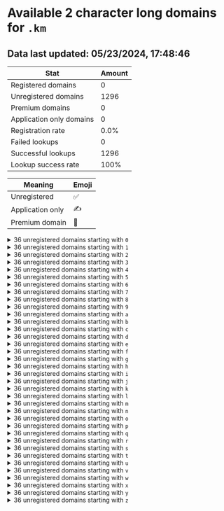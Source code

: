# Available 2 character long domains for `.km`

## Data last updated: 05/23/2024, 17:48:46

|Stat|Amount|
|--|--|
|Registered domains|0|
|Unregistered domains|1296|
|Premium domains|0|
|Application only domains|0|
|Registration rate|0.0%|
|Failed lookups|0|
|Successful lookups|1296|
|Lookup success rate|100%|


|Meaning|Emoji|
|--|--|
|Unregistered|:white_check_mark:|
|Application only|:writing_hand:|
|Premium domain|:gem:|

<details>
<summary>36 unregistered domains starting with <bold><code>0</code></bold></summary>

|Type|Domain|
|--|--|
|:white_check_mark:|`00.km`|
|:white_check_mark:|`01.km`|
|:white_check_mark:|`02.km`|
|:white_check_mark:|`03.km`|
|:white_check_mark:|`04.km`|
|:white_check_mark:|`05.km`|
|:white_check_mark:|`06.km`|
|:white_check_mark:|`07.km`|
|:white_check_mark:|`08.km`|
|:white_check_mark:|`09.km`|
|:white_check_mark:|`0a.km`|
|:white_check_mark:|`0b.km`|
|:white_check_mark:|`0c.km`|
|:white_check_mark:|`0d.km`|
|:white_check_mark:|`0e.km`|
|:white_check_mark:|`0f.km`|
|:white_check_mark:|`0g.km`|
|:white_check_mark:|`0h.km`|
|:white_check_mark:|`0i.km`|
|:white_check_mark:|`0j.km`|
|:white_check_mark:|`0k.km`|
|:white_check_mark:|`0l.km`|
|:white_check_mark:|`0m.km`|
|:white_check_mark:|`0n.km`|
|:white_check_mark:|`0o.km`|
|:white_check_mark:|`0p.km`|
|:white_check_mark:|`0q.km`|
|:white_check_mark:|`0r.km`|
|:white_check_mark:|`0s.km`|
|:white_check_mark:|`0t.km`|
|:white_check_mark:|`0u.km`|
|:white_check_mark:|`0v.km`|
|:white_check_mark:|`0w.km`|
|:white_check_mark:|`0x.km`|
|:white_check_mark:|`0y.km`|
|:white_check_mark:|`0z.km`|
</details>
<details>
<summary>36 unregistered domains starting with <bold><code>1</code></bold></summary>

|Type|Domain|
|--|--|
|:white_check_mark:|`10.km`|
|:white_check_mark:|`11.km`|
|:white_check_mark:|`12.km`|
|:white_check_mark:|`13.km`|
|:white_check_mark:|`14.km`|
|:white_check_mark:|`15.km`|
|:white_check_mark:|`16.km`|
|:white_check_mark:|`17.km`|
|:white_check_mark:|`18.km`|
|:white_check_mark:|`19.km`|
|:white_check_mark:|`1a.km`|
|:white_check_mark:|`1b.km`|
|:white_check_mark:|`1c.km`|
|:white_check_mark:|`1d.km`|
|:white_check_mark:|`1e.km`|
|:white_check_mark:|`1f.km`|
|:white_check_mark:|`1g.km`|
|:white_check_mark:|`1h.km`|
|:white_check_mark:|`1i.km`|
|:white_check_mark:|`1j.km`|
|:white_check_mark:|`1k.km`|
|:white_check_mark:|`1l.km`|
|:white_check_mark:|`1m.km`|
|:white_check_mark:|`1n.km`|
|:white_check_mark:|`1o.km`|
|:white_check_mark:|`1p.km`|
|:white_check_mark:|`1q.km`|
|:white_check_mark:|`1r.km`|
|:white_check_mark:|`1s.km`|
|:white_check_mark:|`1t.km`|
|:white_check_mark:|`1u.km`|
|:white_check_mark:|`1v.km`|
|:white_check_mark:|`1w.km`|
|:white_check_mark:|`1x.km`|
|:white_check_mark:|`1y.km`|
|:white_check_mark:|`1z.km`|
</details>
<details>
<summary>36 unregistered domains starting with <bold><code>2</code></bold></summary>

|Type|Domain|
|--|--|
|:white_check_mark:|`20.km`|
|:white_check_mark:|`21.km`|
|:white_check_mark:|`22.km`|
|:white_check_mark:|`23.km`|
|:white_check_mark:|`24.km`|
|:white_check_mark:|`25.km`|
|:white_check_mark:|`26.km`|
|:white_check_mark:|`27.km`|
|:white_check_mark:|`28.km`|
|:white_check_mark:|`29.km`|
|:white_check_mark:|`2a.km`|
|:white_check_mark:|`2b.km`|
|:white_check_mark:|`2c.km`|
|:white_check_mark:|`2d.km`|
|:white_check_mark:|`2e.km`|
|:white_check_mark:|`2f.km`|
|:white_check_mark:|`2g.km`|
|:white_check_mark:|`2h.km`|
|:white_check_mark:|`2i.km`|
|:white_check_mark:|`2j.km`|
|:white_check_mark:|`2k.km`|
|:white_check_mark:|`2l.km`|
|:white_check_mark:|`2m.km`|
|:white_check_mark:|`2n.km`|
|:white_check_mark:|`2o.km`|
|:white_check_mark:|`2p.km`|
|:white_check_mark:|`2q.km`|
|:white_check_mark:|`2r.km`|
|:white_check_mark:|`2s.km`|
|:white_check_mark:|`2t.km`|
|:white_check_mark:|`2u.km`|
|:white_check_mark:|`2v.km`|
|:white_check_mark:|`2w.km`|
|:white_check_mark:|`2x.km`|
|:white_check_mark:|`2y.km`|
|:white_check_mark:|`2z.km`|
</details>
<details>
<summary>36 unregistered domains starting with <bold><code>3</code></bold></summary>

|Type|Domain|
|--|--|
|:white_check_mark:|`30.km`|
|:white_check_mark:|`31.km`|
|:white_check_mark:|`32.km`|
|:white_check_mark:|`33.km`|
|:white_check_mark:|`34.km`|
|:white_check_mark:|`35.km`|
|:white_check_mark:|`36.km`|
|:white_check_mark:|`37.km`|
|:white_check_mark:|`38.km`|
|:white_check_mark:|`39.km`|
|:white_check_mark:|`3a.km`|
|:white_check_mark:|`3b.km`|
|:white_check_mark:|`3c.km`|
|:white_check_mark:|`3d.km`|
|:white_check_mark:|`3e.km`|
|:white_check_mark:|`3f.km`|
|:white_check_mark:|`3g.km`|
|:white_check_mark:|`3h.km`|
|:white_check_mark:|`3i.km`|
|:white_check_mark:|`3j.km`|
|:white_check_mark:|`3k.km`|
|:white_check_mark:|`3l.km`|
|:white_check_mark:|`3m.km`|
|:white_check_mark:|`3n.km`|
|:white_check_mark:|`3o.km`|
|:white_check_mark:|`3p.km`|
|:white_check_mark:|`3q.km`|
|:white_check_mark:|`3r.km`|
|:white_check_mark:|`3s.km`|
|:white_check_mark:|`3t.km`|
|:white_check_mark:|`3u.km`|
|:white_check_mark:|`3v.km`|
|:white_check_mark:|`3w.km`|
|:white_check_mark:|`3x.km`|
|:white_check_mark:|`3y.km`|
|:white_check_mark:|`3z.km`|
</details>
<details>
<summary>36 unregistered domains starting with <bold><code>4</code></bold></summary>

|Type|Domain|
|--|--|
|:white_check_mark:|`40.km`|
|:white_check_mark:|`41.km`|
|:white_check_mark:|`42.km`|
|:white_check_mark:|`43.km`|
|:white_check_mark:|`44.km`|
|:white_check_mark:|`45.km`|
|:white_check_mark:|`46.km`|
|:white_check_mark:|`47.km`|
|:white_check_mark:|`48.km`|
|:white_check_mark:|`49.km`|
|:white_check_mark:|`4a.km`|
|:white_check_mark:|`4b.km`|
|:white_check_mark:|`4c.km`|
|:white_check_mark:|`4d.km`|
|:white_check_mark:|`4e.km`|
|:white_check_mark:|`4f.km`|
|:white_check_mark:|`4g.km`|
|:white_check_mark:|`4h.km`|
|:white_check_mark:|`4i.km`|
|:white_check_mark:|`4j.km`|
|:white_check_mark:|`4k.km`|
|:white_check_mark:|`4l.km`|
|:white_check_mark:|`4m.km`|
|:white_check_mark:|`4n.km`|
|:white_check_mark:|`4o.km`|
|:white_check_mark:|`4p.km`|
|:white_check_mark:|`4q.km`|
|:white_check_mark:|`4r.km`|
|:white_check_mark:|`4s.km`|
|:white_check_mark:|`4t.km`|
|:white_check_mark:|`4u.km`|
|:white_check_mark:|`4v.km`|
|:white_check_mark:|`4w.km`|
|:white_check_mark:|`4x.km`|
|:white_check_mark:|`4y.km`|
|:white_check_mark:|`4z.km`|
</details>
<details>
<summary>36 unregistered domains starting with <bold><code>5</code></bold></summary>

|Type|Domain|
|--|--|
|:white_check_mark:|`50.km`|
|:white_check_mark:|`51.km`|
|:white_check_mark:|`52.km`|
|:white_check_mark:|`53.km`|
|:white_check_mark:|`54.km`|
|:white_check_mark:|`55.km`|
|:white_check_mark:|`56.km`|
|:white_check_mark:|`57.km`|
|:white_check_mark:|`58.km`|
|:white_check_mark:|`59.km`|
|:white_check_mark:|`5a.km`|
|:white_check_mark:|`5b.km`|
|:white_check_mark:|`5c.km`|
|:white_check_mark:|`5d.km`|
|:white_check_mark:|`5e.km`|
|:white_check_mark:|`5f.km`|
|:white_check_mark:|`5g.km`|
|:white_check_mark:|`5h.km`|
|:white_check_mark:|`5i.km`|
|:white_check_mark:|`5j.km`|
|:white_check_mark:|`5k.km`|
|:white_check_mark:|`5l.km`|
|:white_check_mark:|`5m.km`|
|:white_check_mark:|`5n.km`|
|:white_check_mark:|`5o.km`|
|:white_check_mark:|`5p.km`|
|:white_check_mark:|`5q.km`|
|:white_check_mark:|`5r.km`|
|:white_check_mark:|`5s.km`|
|:white_check_mark:|`5t.km`|
|:white_check_mark:|`5u.km`|
|:white_check_mark:|`5v.km`|
|:white_check_mark:|`5w.km`|
|:white_check_mark:|`5x.km`|
|:white_check_mark:|`5y.km`|
|:white_check_mark:|`5z.km`|
</details>
<details>
<summary>36 unregistered domains starting with <bold><code>6</code></bold></summary>

|Type|Domain|
|--|--|
|:white_check_mark:|`60.km`|
|:white_check_mark:|`61.km`|
|:white_check_mark:|`62.km`|
|:white_check_mark:|`63.km`|
|:white_check_mark:|`64.km`|
|:white_check_mark:|`65.km`|
|:white_check_mark:|`66.km`|
|:white_check_mark:|`67.km`|
|:white_check_mark:|`68.km`|
|:white_check_mark:|`69.km`|
|:white_check_mark:|`6a.km`|
|:white_check_mark:|`6b.km`|
|:white_check_mark:|`6c.km`|
|:white_check_mark:|`6d.km`|
|:white_check_mark:|`6e.km`|
|:white_check_mark:|`6f.km`|
|:white_check_mark:|`6g.km`|
|:white_check_mark:|`6h.km`|
|:white_check_mark:|`6i.km`|
|:white_check_mark:|`6j.km`|
|:white_check_mark:|`6k.km`|
|:white_check_mark:|`6l.km`|
|:white_check_mark:|`6m.km`|
|:white_check_mark:|`6n.km`|
|:white_check_mark:|`6o.km`|
|:white_check_mark:|`6p.km`|
|:white_check_mark:|`6q.km`|
|:white_check_mark:|`6r.km`|
|:white_check_mark:|`6s.km`|
|:white_check_mark:|`6t.km`|
|:white_check_mark:|`6u.km`|
|:white_check_mark:|`6v.km`|
|:white_check_mark:|`6w.km`|
|:white_check_mark:|`6x.km`|
|:white_check_mark:|`6y.km`|
|:white_check_mark:|`6z.km`|
</details>
<details>
<summary>36 unregistered domains starting with <bold><code>7</code></bold></summary>

|Type|Domain|
|--|--|
|:white_check_mark:|`70.km`|
|:white_check_mark:|`71.km`|
|:white_check_mark:|`72.km`|
|:white_check_mark:|`73.km`|
|:white_check_mark:|`74.km`|
|:white_check_mark:|`75.km`|
|:white_check_mark:|`76.km`|
|:white_check_mark:|`77.km`|
|:white_check_mark:|`78.km`|
|:white_check_mark:|`79.km`|
|:white_check_mark:|`7a.km`|
|:white_check_mark:|`7b.km`|
|:white_check_mark:|`7c.km`|
|:white_check_mark:|`7d.km`|
|:white_check_mark:|`7e.km`|
|:white_check_mark:|`7f.km`|
|:white_check_mark:|`7g.km`|
|:white_check_mark:|`7h.km`|
|:white_check_mark:|`7i.km`|
|:white_check_mark:|`7j.km`|
|:white_check_mark:|`7k.km`|
|:white_check_mark:|`7l.km`|
|:white_check_mark:|`7m.km`|
|:white_check_mark:|`7n.km`|
|:white_check_mark:|`7o.km`|
|:white_check_mark:|`7p.km`|
|:white_check_mark:|`7q.km`|
|:white_check_mark:|`7r.km`|
|:white_check_mark:|`7s.km`|
|:white_check_mark:|`7t.km`|
|:white_check_mark:|`7u.km`|
|:white_check_mark:|`7v.km`|
|:white_check_mark:|`7w.km`|
|:white_check_mark:|`7x.km`|
|:white_check_mark:|`7y.km`|
|:white_check_mark:|`7z.km`|
</details>
<details>
<summary>36 unregistered domains starting with <bold><code>8</code></bold></summary>

|Type|Domain|
|--|--|
|:white_check_mark:|`80.km`|
|:white_check_mark:|`81.km`|
|:white_check_mark:|`82.km`|
|:white_check_mark:|`83.km`|
|:white_check_mark:|`84.km`|
|:white_check_mark:|`85.km`|
|:white_check_mark:|`86.km`|
|:white_check_mark:|`87.km`|
|:white_check_mark:|`88.km`|
|:white_check_mark:|`89.km`|
|:white_check_mark:|`8a.km`|
|:white_check_mark:|`8b.km`|
|:white_check_mark:|`8c.km`|
|:white_check_mark:|`8d.km`|
|:white_check_mark:|`8e.km`|
|:white_check_mark:|`8f.km`|
|:white_check_mark:|`8g.km`|
|:white_check_mark:|`8h.km`|
|:white_check_mark:|`8i.km`|
|:white_check_mark:|`8j.km`|
|:white_check_mark:|`8k.km`|
|:white_check_mark:|`8l.km`|
|:white_check_mark:|`8m.km`|
|:white_check_mark:|`8n.km`|
|:white_check_mark:|`8o.km`|
|:white_check_mark:|`8p.km`|
|:white_check_mark:|`8q.km`|
|:white_check_mark:|`8r.km`|
|:white_check_mark:|`8s.km`|
|:white_check_mark:|`8t.km`|
|:white_check_mark:|`8u.km`|
|:white_check_mark:|`8v.km`|
|:white_check_mark:|`8w.km`|
|:white_check_mark:|`8x.km`|
|:white_check_mark:|`8y.km`|
|:white_check_mark:|`8z.km`|
</details>
<details>
<summary>36 unregistered domains starting with <bold><code>9</code></bold></summary>

|Type|Domain|
|--|--|
|:white_check_mark:|`90.km`|
|:white_check_mark:|`91.km`|
|:white_check_mark:|`92.km`|
|:white_check_mark:|`93.km`|
|:white_check_mark:|`94.km`|
|:white_check_mark:|`95.km`|
|:white_check_mark:|`96.km`|
|:white_check_mark:|`97.km`|
|:white_check_mark:|`98.km`|
|:white_check_mark:|`99.km`|
|:white_check_mark:|`9a.km`|
|:white_check_mark:|`9b.km`|
|:white_check_mark:|`9c.km`|
|:white_check_mark:|`9d.km`|
|:white_check_mark:|`9e.km`|
|:white_check_mark:|`9f.km`|
|:white_check_mark:|`9g.km`|
|:white_check_mark:|`9h.km`|
|:white_check_mark:|`9i.km`|
|:white_check_mark:|`9j.km`|
|:white_check_mark:|`9k.km`|
|:white_check_mark:|`9l.km`|
|:white_check_mark:|`9m.km`|
|:white_check_mark:|`9n.km`|
|:white_check_mark:|`9o.km`|
|:white_check_mark:|`9p.km`|
|:white_check_mark:|`9q.km`|
|:white_check_mark:|`9r.km`|
|:white_check_mark:|`9s.km`|
|:white_check_mark:|`9t.km`|
|:white_check_mark:|`9u.km`|
|:white_check_mark:|`9v.km`|
|:white_check_mark:|`9w.km`|
|:white_check_mark:|`9x.km`|
|:white_check_mark:|`9y.km`|
|:white_check_mark:|`9z.km`|
</details>
<details>
<summary>36 unregistered domains starting with <bold><code>a</code></bold></summary>

|Type|Domain|
|--|--|
|:white_check_mark:|`a0.km`|
|:white_check_mark:|`a1.km`|
|:white_check_mark:|`a2.km`|
|:white_check_mark:|`a3.km`|
|:white_check_mark:|`a4.km`|
|:white_check_mark:|`a5.km`|
|:white_check_mark:|`a6.km`|
|:white_check_mark:|`a7.km`|
|:white_check_mark:|`a8.km`|
|:white_check_mark:|`a9.km`|
|:white_check_mark:|`aa.km`|
|:white_check_mark:|`ab.km`|
|:white_check_mark:|`ac.km`|
|:white_check_mark:|`ad.km`|
|:white_check_mark:|`ae.km`|
|:white_check_mark:|`af.km`|
|:white_check_mark:|`ag.km`|
|:white_check_mark:|`ah.km`|
|:white_check_mark:|`ai.km`|
|:white_check_mark:|`aj.km`|
|:white_check_mark:|`ak.km`|
|:white_check_mark:|`al.km`|
|:white_check_mark:|`am.km`|
|:white_check_mark:|`an.km`|
|:white_check_mark:|`ao.km`|
|:white_check_mark:|`ap.km`|
|:white_check_mark:|`aq.km`|
|:white_check_mark:|`ar.km`|
|:white_check_mark:|`as.km`|
|:white_check_mark:|`at.km`|
|:white_check_mark:|`au.km`|
|:white_check_mark:|`av.km`|
|:white_check_mark:|`aw.km`|
|:white_check_mark:|`ax.km`|
|:white_check_mark:|`ay.km`|
|:white_check_mark:|`az.km`|
</details>
<details>
<summary>36 unregistered domains starting with <bold><code>b</code></bold></summary>

|Type|Domain|
|--|--|
|:white_check_mark:|`b0.km`|
|:white_check_mark:|`b1.km`|
|:white_check_mark:|`b2.km`|
|:white_check_mark:|`b3.km`|
|:white_check_mark:|`b4.km`|
|:white_check_mark:|`b5.km`|
|:white_check_mark:|`b6.km`|
|:white_check_mark:|`b7.km`|
|:white_check_mark:|`b8.km`|
|:white_check_mark:|`b9.km`|
|:white_check_mark:|`ba.km`|
|:white_check_mark:|`bb.km`|
|:white_check_mark:|`bc.km`|
|:white_check_mark:|`bd.km`|
|:white_check_mark:|`be.km`|
|:white_check_mark:|`bf.km`|
|:white_check_mark:|`bg.km`|
|:white_check_mark:|`bh.km`|
|:white_check_mark:|`bi.km`|
|:white_check_mark:|`bj.km`|
|:white_check_mark:|`bk.km`|
|:white_check_mark:|`bl.km`|
|:white_check_mark:|`bm.km`|
|:white_check_mark:|`bn.km`|
|:white_check_mark:|`bo.km`|
|:white_check_mark:|`bp.km`|
|:white_check_mark:|`bq.km`|
|:white_check_mark:|`br.km`|
|:white_check_mark:|`bs.km`|
|:white_check_mark:|`bt.km`|
|:white_check_mark:|`bu.km`|
|:white_check_mark:|`bv.km`|
|:white_check_mark:|`bw.km`|
|:white_check_mark:|`bx.km`|
|:white_check_mark:|`by.km`|
|:white_check_mark:|`bz.km`|
</details>
<details>
<summary>36 unregistered domains starting with <bold><code>c</code></bold></summary>

|Type|Domain|
|--|--|
|:white_check_mark:|`c0.km`|
|:white_check_mark:|`c1.km`|
|:white_check_mark:|`c2.km`|
|:white_check_mark:|`c3.km`|
|:white_check_mark:|`c4.km`|
|:white_check_mark:|`c5.km`|
|:white_check_mark:|`c6.km`|
|:white_check_mark:|`c7.km`|
|:white_check_mark:|`c8.km`|
|:white_check_mark:|`c9.km`|
|:white_check_mark:|`ca.km`|
|:white_check_mark:|`cb.km`|
|:white_check_mark:|`cc.km`|
|:white_check_mark:|`cd.km`|
|:white_check_mark:|`ce.km`|
|:white_check_mark:|`cf.km`|
|:white_check_mark:|`cg.km`|
|:white_check_mark:|`ch.km`|
|:white_check_mark:|`ci.km`|
|:white_check_mark:|`cj.km`|
|:white_check_mark:|`ck.km`|
|:white_check_mark:|`cl.km`|
|:white_check_mark:|`cm.km`|
|:white_check_mark:|`cn.km`|
|:white_check_mark:|`co.km`|
|:white_check_mark:|`cp.km`|
|:white_check_mark:|`cq.km`|
|:white_check_mark:|`cr.km`|
|:white_check_mark:|`cs.km`|
|:white_check_mark:|`ct.km`|
|:white_check_mark:|`cu.km`|
|:white_check_mark:|`cv.km`|
|:white_check_mark:|`cw.km`|
|:white_check_mark:|`cx.km`|
|:white_check_mark:|`cy.km`|
|:white_check_mark:|`cz.km`|
</details>
<details>
<summary>36 unregistered domains starting with <bold><code>d</code></bold></summary>

|Type|Domain|
|--|--|
|:white_check_mark:|`d0.km`|
|:white_check_mark:|`d1.km`|
|:white_check_mark:|`d2.km`|
|:white_check_mark:|`d3.km`|
|:white_check_mark:|`d4.km`|
|:white_check_mark:|`d5.km`|
|:white_check_mark:|`d6.km`|
|:white_check_mark:|`d7.km`|
|:white_check_mark:|`d8.km`|
|:white_check_mark:|`d9.km`|
|:white_check_mark:|`da.km`|
|:white_check_mark:|`db.km`|
|:white_check_mark:|`dc.km`|
|:white_check_mark:|`dd.km`|
|:white_check_mark:|`de.km`|
|:white_check_mark:|`df.km`|
|:white_check_mark:|`dg.km`|
|:white_check_mark:|`dh.km`|
|:white_check_mark:|`di.km`|
|:white_check_mark:|`dj.km`|
|:white_check_mark:|`dk.km`|
|:white_check_mark:|`dl.km`|
|:white_check_mark:|`dm.km`|
|:white_check_mark:|`dn.km`|
|:white_check_mark:|`do.km`|
|:white_check_mark:|`dp.km`|
|:white_check_mark:|`dq.km`|
|:white_check_mark:|`dr.km`|
|:white_check_mark:|`ds.km`|
|:white_check_mark:|`dt.km`|
|:white_check_mark:|`du.km`|
|:white_check_mark:|`dv.km`|
|:white_check_mark:|`dw.km`|
|:white_check_mark:|`dx.km`|
|:white_check_mark:|`dy.km`|
|:white_check_mark:|`dz.km`|
</details>
<details>
<summary>36 unregistered domains starting with <bold><code>e</code></bold></summary>

|Type|Domain|
|--|--|
|:white_check_mark:|`e0.km`|
|:white_check_mark:|`e1.km`|
|:white_check_mark:|`e2.km`|
|:white_check_mark:|`e3.km`|
|:white_check_mark:|`e4.km`|
|:white_check_mark:|`e5.km`|
|:white_check_mark:|`e6.km`|
|:white_check_mark:|`e7.km`|
|:white_check_mark:|`e8.km`|
|:white_check_mark:|`e9.km`|
|:white_check_mark:|`ea.km`|
|:white_check_mark:|`eb.km`|
|:white_check_mark:|`ec.km`|
|:white_check_mark:|`ed.km`|
|:white_check_mark:|`ee.km`|
|:white_check_mark:|`ef.km`|
|:white_check_mark:|`eg.km`|
|:white_check_mark:|`eh.km`|
|:white_check_mark:|`ei.km`|
|:white_check_mark:|`ej.km`|
|:white_check_mark:|`ek.km`|
|:white_check_mark:|`el.km`|
|:white_check_mark:|`em.km`|
|:white_check_mark:|`en.km`|
|:white_check_mark:|`eo.km`|
|:white_check_mark:|`ep.km`|
|:white_check_mark:|`eq.km`|
|:white_check_mark:|`er.km`|
|:white_check_mark:|`es.km`|
|:white_check_mark:|`et.km`|
|:white_check_mark:|`eu.km`|
|:white_check_mark:|`ev.km`|
|:white_check_mark:|`ew.km`|
|:white_check_mark:|`ex.km`|
|:white_check_mark:|`ey.km`|
|:white_check_mark:|`ez.km`|
</details>
<details>
<summary>36 unregistered domains starting with <bold><code>f</code></bold></summary>

|Type|Domain|
|--|--|
|:white_check_mark:|`f0.km`|
|:white_check_mark:|`f1.km`|
|:white_check_mark:|`f2.km`|
|:white_check_mark:|`f3.km`|
|:white_check_mark:|`f4.km`|
|:white_check_mark:|`f5.km`|
|:white_check_mark:|`f6.km`|
|:white_check_mark:|`f7.km`|
|:white_check_mark:|`f8.km`|
|:white_check_mark:|`f9.km`|
|:white_check_mark:|`fa.km`|
|:white_check_mark:|`fb.km`|
|:white_check_mark:|`fc.km`|
|:white_check_mark:|`fd.km`|
|:white_check_mark:|`fe.km`|
|:white_check_mark:|`ff.km`|
|:white_check_mark:|`fg.km`|
|:white_check_mark:|`fh.km`|
|:white_check_mark:|`fi.km`|
|:white_check_mark:|`fj.km`|
|:white_check_mark:|`fk.km`|
|:white_check_mark:|`fl.km`|
|:white_check_mark:|`fm.km`|
|:white_check_mark:|`fn.km`|
|:white_check_mark:|`fo.km`|
|:white_check_mark:|`fp.km`|
|:white_check_mark:|`fq.km`|
|:white_check_mark:|`fr.km`|
|:white_check_mark:|`fs.km`|
|:white_check_mark:|`ft.km`|
|:white_check_mark:|`fu.km`|
|:white_check_mark:|`fv.km`|
|:white_check_mark:|`fw.km`|
|:white_check_mark:|`fx.km`|
|:white_check_mark:|`fy.km`|
|:white_check_mark:|`fz.km`|
</details>
<details>
<summary>36 unregistered domains starting with <bold><code>g</code></bold></summary>

|Type|Domain|
|--|--|
|:white_check_mark:|`g0.km`|
|:white_check_mark:|`g1.km`|
|:white_check_mark:|`g2.km`|
|:white_check_mark:|`g3.km`|
|:white_check_mark:|`g4.km`|
|:white_check_mark:|`g5.km`|
|:white_check_mark:|`g6.km`|
|:white_check_mark:|`g7.km`|
|:white_check_mark:|`g8.km`|
|:white_check_mark:|`g9.km`|
|:white_check_mark:|`ga.km`|
|:white_check_mark:|`gb.km`|
|:white_check_mark:|`gc.km`|
|:white_check_mark:|`gd.km`|
|:white_check_mark:|`ge.km`|
|:white_check_mark:|`gf.km`|
|:white_check_mark:|`gg.km`|
|:white_check_mark:|`gh.km`|
|:white_check_mark:|`gi.km`|
|:white_check_mark:|`gj.km`|
|:white_check_mark:|`gk.km`|
|:white_check_mark:|`gl.km`|
|:white_check_mark:|`gm.km`|
|:white_check_mark:|`gn.km`|
|:white_check_mark:|`go.km`|
|:white_check_mark:|`gp.km`|
|:white_check_mark:|`gq.km`|
|:white_check_mark:|`gr.km`|
|:white_check_mark:|`gs.km`|
|:white_check_mark:|`gt.km`|
|:white_check_mark:|`gu.km`|
|:white_check_mark:|`gv.km`|
|:white_check_mark:|`gw.km`|
|:white_check_mark:|`gx.km`|
|:white_check_mark:|`gy.km`|
|:white_check_mark:|`gz.km`|
</details>
<details>
<summary>36 unregistered domains starting with <bold><code>h</code></bold></summary>

|Type|Domain|
|--|--|
|:white_check_mark:|`h0.km`|
|:white_check_mark:|`h1.km`|
|:white_check_mark:|`h2.km`|
|:white_check_mark:|`h3.km`|
|:white_check_mark:|`h4.km`|
|:white_check_mark:|`h5.km`|
|:white_check_mark:|`h6.km`|
|:white_check_mark:|`h7.km`|
|:white_check_mark:|`h8.km`|
|:white_check_mark:|`h9.km`|
|:white_check_mark:|`ha.km`|
|:white_check_mark:|`hb.km`|
|:white_check_mark:|`hc.km`|
|:white_check_mark:|`hd.km`|
|:white_check_mark:|`he.km`|
|:white_check_mark:|`hf.km`|
|:white_check_mark:|`hg.km`|
|:white_check_mark:|`hh.km`|
|:white_check_mark:|`hi.km`|
|:white_check_mark:|`hj.km`|
|:white_check_mark:|`hk.km`|
|:white_check_mark:|`hl.km`|
|:white_check_mark:|`hm.km`|
|:white_check_mark:|`hn.km`|
|:white_check_mark:|`ho.km`|
|:white_check_mark:|`hp.km`|
|:white_check_mark:|`hq.km`|
|:white_check_mark:|`hr.km`|
|:white_check_mark:|`hs.km`|
|:white_check_mark:|`ht.km`|
|:white_check_mark:|`hu.km`|
|:white_check_mark:|`hv.km`|
|:white_check_mark:|`hw.km`|
|:white_check_mark:|`hx.km`|
|:white_check_mark:|`hy.km`|
|:white_check_mark:|`hz.km`|
</details>
<details>
<summary>36 unregistered domains starting with <bold><code>i</code></bold></summary>

|Type|Domain|
|--|--|
|:white_check_mark:|`i0.km`|
|:white_check_mark:|`i1.km`|
|:white_check_mark:|`i2.km`|
|:white_check_mark:|`i3.km`|
|:white_check_mark:|`i4.km`|
|:white_check_mark:|`i5.km`|
|:white_check_mark:|`i6.km`|
|:white_check_mark:|`i7.km`|
|:white_check_mark:|`i8.km`|
|:white_check_mark:|`i9.km`|
|:white_check_mark:|`ia.km`|
|:white_check_mark:|`ib.km`|
|:white_check_mark:|`ic.km`|
|:white_check_mark:|`id.km`|
|:white_check_mark:|`ie.km`|
|:white_check_mark:|`if.km`|
|:white_check_mark:|`ig.km`|
|:white_check_mark:|`ih.km`|
|:white_check_mark:|`ii.km`|
|:white_check_mark:|`ij.km`|
|:white_check_mark:|`ik.km`|
|:white_check_mark:|`il.km`|
|:white_check_mark:|`im.km`|
|:white_check_mark:|`in.km`|
|:white_check_mark:|`io.km`|
|:white_check_mark:|`ip.km`|
|:white_check_mark:|`iq.km`|
|:white_check_mark:|`ir.km`|
|:white_check_mark:|`is.km`|
|:white_check_mark:|`it.km`|
|:white_check_mark:|`iu.km`|
|:white_check_mark:|`iv.km`|
|:white_check_mark:|`iw.km`|
|:white_check_mark:|`ix.km`|
|:white_check_mark:|`iy.km`|
|:white_check_mark:|`iz.km`|
</details>
<details>
<summary>36 unregistered domains starting with <bold><code>j</code></bold></summary>

|Type|Domain|
|--|--|
|:white_check_mark:|`j0.km`|
|:white_check_mark:|`j1.km`|
|:white_check_mark:|`j2.km`|
|:white_check_mark:|`j3.km`|
|:white_check_mark:|`j4.km`|
|:white_check_mark:|`j5.km`|
|:white_check_mark:|`j6.km`|
|:white_check_mark:|`j7.km`|
|:white_check_mark:|`j8.km`|
|:white_check_mark:|`j9.km`|
|:white_check_mark:|`ja.km`|
|:white_check_mark:|`jb.km`|
|:white_check_mark:|`jc.km`|
|:white_check_mark:|`jd.km`|
|:white_check_mark:|`je.km`|
|:white_check_mark:|`jf.km`|
|:white_check_mark:|`jg.km`|
|:white_check_mark:|`jh.km`|
|:white_check_mark:|`ji.km`|
|:white_check_mark:|`jj.km`|
|:white_check_mark:|`jk.km`|
|:white_check_mark:|`jl.km`|
|:white_check_mark:|`jm.km`|
|:white_check_mark:|`jn.km`|
|:white_check_mark:|`jo.km`|
|:white_check_mark:|`jp.km`|
|:white_check_mark:|`jq.km`|
|:white_check_mark:|`jr.km`|
|:white_check_mark:|`js.km`|
|:white_check_mark:|`jt.km`|
|:white_check_mark:|`ju.km`|
|:white_check_mark:|`jv.km`|
|:white_check_mark:|`jw.km`|
|:white_check_mark:|`jx.km`|
|:white_check_mark:|`jy.km`|
|:white_check_mark:|`jz.km`|
</details>
<details>
<summary>36 unregistered domains starting with <bold><code>k</code></bold></summary>

|Type|Domain|
|--|--|
|:white_check_mark:|`k0.km`|
|:white_check_mark:|`k1.km`|
|:white_check_mark:|`k2.km`|
|:white_check_mark:|`k3.km`|
|:white_check_mark:|`k4.km`|
|:white_check_mark:|`k5.km`|
|:white_check_mark:|`k6.km`|
|:white_check_mark:|`k7.km`|
|:white_check_mark:|`k8.km`|
|:white_check_mark:|`k9.km`|
|:white_check_mark:|`ka.km`|
|:white_check_mark:|`kb.km`|
|:white_check_mark:|`kc.km`|
|:white_check_mark:|`kd.km`|
|:white_check_mark:|`ke.km`|
|:white_check_mark:|`kf.km`|
|:white_check_mark:|`kg.km`|
|:white_check_mark:|`kh.km`|
|:white_check_mark:|`ki.km`|
|:white_check_mark:|`kj.km`|
|:white_check_mark:|`kk.km`|
|:white_check_mark:|`kl.km`|
|:white_check_mark:|`km.km`|
|:white_check_mark:|`kn.km`|
|:white_check_mark:|`ko.km`|
|:white_check_mark:|`kp.km`|
|:white_check_mark:|`kq.km`|
|:white_check_mark:|`kr.km`|
|:white_check_mark:|`ks.km`|
|:white_check_mark:|`kt.km`|
|:white_check_mark:|`ku.km`|
|:white_check_mark:|`kv.km`|
|:white_check_mark:|`kw.km`|
|:white_check_mark:|`kx.km`|
|:white_check_mark:|`ky.km`|
|:white_check_mark:|`kz.km`|
</details>
<details>
<summary>36 unregistered domains starting with <bold><code>l</code></bold></summary>

|Type|Domain|
|--|--|
|:white_check_mark:|`l0.km`|
|:white_check_mark:|`l1.km`|
|:white_check_mark:|`l2.km`|
|:white_check_mark:|`l3.km`|
|:white_check_mark:|`l4.km`|
|:white_check_mark:|`l5.km`|
|:white_check_mark:|`l6.km`|
|:white_check_mark:|`l7.km`|
|:white_check_mark:|`l8.km`|
|:white_check_mark:|`l9.km`|
|:white_check_mark:|`la.km`|
|:white_check_mark:|`lb.km`|
|:white_check_mark:|`lc.km`|
|:white_check_mark:|`ld.km`|
|:white_check_mark:|`le.km`|
|:white_check_mark:|`lf.km`|
|:white_check_mark:|`lg.km`|
|:white_check_mark:|`lh.km`|
|:white_check_mark:|`li.km`|
|:white_check_mark:|`lj.km`|
|:white_check_mark:|`lk.km`|
|:white_check_mark:|`ll.km`|
|:white_check_mark:|`lm.km`|
|:white_check_mark:|`ln.km`|
|:white_check_mark:|`lo.km`|
|:white_check_mark:|`lp.km`|
|:white_check_mark:|`lq.km`|
|:white_check_mark:|`lr.km`|
|:white_check_mark:|`ls.km`|
|:white_check_mark:|`lt.km`|
|:white_check_mark:|`lu.km`|
|:white_check_mark:|`lv.km`|
|:white_check_mark:|`lw.km`|
|:white_check_mark:|`lx.km`|
|:white_check_mark:|`ly.km`|
|:white_check_mark:|`lz.km`|
</details>
<details>
<summary>36 unregistered domains starting with <bold><code>m</code></bold></summary>

|Type|Domain|
|--|--|
|:white_check_mark:|`m0.km`|
|:white_check_mark:|`m1.km`|
|:white_check_mark:|`m2.km`|
|:white_check_mark:|`m3.km`|
|:white_check_mark:|`m4.km`|
|:white_check_mark:|`m5.km`|
|:white_check_mark:|`m6.km`|
|:white_check_mark:|`m7.km`|
|:white_check_mark:|`m8.km`|
|:white_check_mark:|`m9.km`|
|:white_check_mark:|`ma.km`|
|:white_check_mark:|`mb.km`|
|:white_check_mark:|`mc.km`|
|:white_check_mark:|`md.km`|
|:white_check_mark:|`me.km`|
|:white_check_mark:|`mf.km`|
|:white_check_mark:|`mg.km`|
|:white_check_mark:|`mh.km`|
|:white_check_mark:|`mi.km`|
|:white_check_mark:|`mj.km`|
|:white_check_mark:|`mk.km`|
|:white_check_mark:|`ml.km`|
|:white_check_mark:|`mm.km`|
|:white_check_mark:|`mn.km`|
|:white_check_mark:|`mo.km`|
|:white_check_mark:|`mp.km`|
|:white_check_mark:|`mq.km`|
|:white_check_mark:|`mr.km`|
|:white_check_mark:|`ms.km`|
|:white_check_mark:|`mt.km`|
|:white_check_mark:|`mu.km`|
|:white_check_mark:|`mv.km`|
|:white_check_mark:|`mw.km`|
|:white_check_mark:|`mx.km`|
|:white_check_mark:|`my.km`|
|:white_check_mark:|`mz.km`|
</details>
<details>
<summary>36 unregistered domains starting with <bold><code>n</code></bold></summary>

|Type|Domain|
|--|--|
|:white_check_mark:|`n0.km`|
|:white_check_mark:|`n1.km`|
|:white_check_mark:|`n2.km`|
|:white_check_mark:|`n3.km`|
|:white_check_mark:|`n4.km`|
|:white_check_mark:|`n5.km`|
|:white_check_mark:|`n6.km`|
|:white_check_mark:|`n7.km`|
|:white_check_mark:|`n8.km`|
|:white_check_mark:|`n9.km`|
|:white_check_mark:|`na.km`|
|:white_check_mark:|`nb.km`|
|:white_check_mark:|`nc.km`|
|:white_check_mark:|`nd.km`|
|:white_check_mark:|`ne.km`|
|:white_check_mark:|`nf.km`|
|:white_check_mark:|`ng.km`|
|:white_check_mark:|`nh.km`|
|:white_check_mark:|`ni.km`|
|:white_check_mark:|`nj.km`|
|:white_check_mark:|`nk.km`|
|:white_check_mark:|`nl.km`|
|:white_check_mark:|`nm.km`|
|:white_check_mark:|`nn.km`|
|:white_check_mark:|`no.km`|
|:white_check_mark:|`np.km`|
|:white_check_mark:|`nq.km`|
|:white_check_mark:|`nr.km`|
|:white_check_mark:|`ns.km`|
|:white_check_mark:|`nt.km`|
|:white_check_mark:|`nu.km`|
|:white_check_mark:|`nv.km`|
|:white_check_mark:|`nw.km`|
|:white_check_mark:|`nx.km`|
|:white_check_mark:|`ny.km`|
|:white_check_mark:|`nz.km`|
</details>
<details>
<summary>36 unregistered domains starting with <bold><code>o</code></bold></summary>

|Type|Domain|
|--|--|
|:white_check_mark:|`o0.km`|
|:white_check_mark:|`o1.km`|
|:white_check_mark:|`o2.km`|
|:white_check_mark:|`o3.km`|
|:white_check_mark:|`o4.km`|
|:white_check_mark:|`o5.km`|
|:white_check_mark:|`o6.km`|
|:white_check_mark:|`o7.km`|
|:white_check_mark:|`o8.km`|
|:white_check_mark:|`o9.km`|
|:white_check_mark:|`oa.km`|
|:white_check_mark:|`ob.km`|
|:white_check_mark:|`oc.km`|
|:white_check_mark:|`od.km`|
|:white_check_mark:|`oe.km`|
|:white_check_mark:|`of.km`|
|:white_check_mark:|`og.km`|
|:white_check_mark:|`oh.km`|
|:white_check_mark:|`oi.km`|
|:white_check_mark:|`oj.km`|
|:white_check_mark:|`ok.km`|
|:white_check_mark:|`ol.km`|
|:white_check_mark:|`om.km`|
|:white_check_mark:|`on.km`|
|:white_check_mark:|`oo.km`|
|:white_check_mark:|`op.km`|
|:white_check_mark:|`oq.km`|
|:white_check_mark:|`or.km`|
|:white_check_mark:|`os.km`|
|:white_check_mark:|`ot.km`|
|:white_check_mark:|`ou.km`|
|:white_check_mark:|`ov.km`|
|:white_check_mark:|`ow.km`|
|:white_check_mark:|`ox.km`|
|:white_check_mark:|`oy.km`|
|:white_check_mark:|`oz.km`|
</details>
<details>
<summary>36 unregistered domains starting with <bold><code>p</code></bold></summary>

|Type|Domain|
|--|--|
|:white_check_mark:|`p0.km`|
|:white_check_mark:|`p1.km`|
|:white_check_mark:|`p2.km`|
|:white_check_mark:|`p3.km`|
|:white_check_mark:|`p4.km`|
|:white_check_mark:|`p5.km`|
|:white_check_mark:|`p6.km`|
|:white_check_mark:|`p7.km`|
|:white_check_mark:|`p8.km`|
|:white_check_mark:|`p9.km`|
|:white_check_mark:|`pa.km`|
|:white_check_mark:|`pb.km`|
|:white_check_mark:|`pc.km`|
|:white_check_mark:|`pd.km`|
|:white_check_mark:|`pe.km`|
|:white_check_mark:|`pf.km`|
|:white_check_mark:|`pg.km`|
|:white_check_mark:|`ph.km`|
|:white_check_mark:|`pi.km`|
|:white_check_mark:|`pj.km`|
|:white_check_mark:|`pk.km`|
|:white_check_mark:|`pl.km`|
|:white_check_mark:|`pm.km`|
|:white_check_mark:|`pn.km`|
|:white_check_mark:|`po.km`|
|:white_check_mark:|`pp.km`|
|:white_check_mark:|`pq.km`|
|:white_check_mark:|`pr.km`|
|:white_check_mark:|`ps.km`|
|:white_check_mark:|`pt.km`|
|:white_check_mark:|`pu.km`|
|:white_check_mark:|`pv.km`|
|:white_check_mark:|`pw.km`|
|:white_check_mark:|`px.km`|
|:white_check_mark:|`py.km`|
|:white_check_mark:|`pz.km`|
</details>
<details>
<summary>36 unregistered domains starting with <bold><code>q</code></bold></summary>

|Type|Domain|
|--|--|
|:white_check_mark:|`q0.km`|
|:white_check_mark:|`q1.km`|
|:white_check_mark:|`q2.km`|
|:white_check_mark:|`q3.km`|
|:white_check_mark:|`q4.km`|
|:white_check_mark:|`q5.km`|
|:white_check_mark:|`q6.km`|
|:white_check_mark:|`q7.km`|
|:white_check_mark:|`q8.km`|
|:white_check_mark:|`q9.km`|
|:white_check_mark:|`qa.km`|
|:white_check_mark:|`qb.km`|
|:white_check_mark:|`qc.km`|
|:white_check_mark:|`qd.km`|
|:white_check_mark:|`qe.km`|
|:white_check_mark:|`qf.km`|
|:white_check_mark:|`qg.km`|
|:white_check_mark:|`qh.km`|
|:white_check_mark:|`qi.km`|
|:white_check_mark:|`qj.km`|
|:white_check_mark:|`qk.km`|
|:white_check_mark:|`ql.km`|
|:white_check_mark:|`qm.km`|
|:white_check_mark:|`qn.km`|
|:white_check_mark:|`qo.km`|
|:white_check_mark:|`qp.km`|
|:white_check_mark:|`qq.km`|
|:white_check_mark:|`qr.km`|
|:white_check_mark:|`qs.km`|
|:white_check_mark:|`qt.km`|
|:white_check_mark:|`qu.km`|
|:white_check_mark:|`qv.km`|
|:white_check_mark:|`qw.km`|
|:white_check_mark:|`qx.km`|
|:white_check_mark:|`qy.km`|
|:white_check_mark:|`qz.km`|
</details>
<details>
<summary>36 unregistered domains starting with <bold><code>r</code></bold></summary>

|Type|Domain|
|--|--|
|:white_check_mark:|`r0.km`|
|:white_check_mark:|`r1.km`|
|:white_check_mark:|`r2.km`|
|:white_check_mark:|`r3.km`|
|:white_check_mark:|`r4.km`|
|:white_check_mark:|`r5.km`|
|:white_check_mark:|`r6.km`|
|:white_check_mark:|`r7.km`|
|:white_check_mark:|`r8.km`|
|:white_check_mark:|`r9.km`|
|:white_check_mark:|`ra.km`|
|:white_check_mark:|`rb.km`|
|:white_check_mark:|`rc.km`|
|:white_check_mark:|`rd.km`|
|:white_check_mark:|`re.km`|
|:white_check_mark:|`rf.km`|
|:white_check_mark:|`rg.km`|
|:white_check_mark:|`rh.km`|
|:white_check_mark:|`ri.km`|
|:white_check_mark:|`rj.km`|
|:white_check_mark:|`rk.km`|
|:white_check_mark:|`rl.km`|
|:white_check_mark:|`rm.km`|
|:white_check_mark:|`rn.km`|
|:white_check_mark:|`ro.km`|
|:white_check_mark:|`rp.km`|
|:white_check_mark:|`rq.km`|
|:white_check_mark:|`rr.km`|
|:white_check_mark:|`rs.km`|
|:white_check_mark:|`rt.km`|
|:white_check_mark:|`ru.km`|
|:white_check_mark:|`rv.km`|
|:white_check_mark:|`rw.km`|
|:white_check_mark:|`rx.km`|
|:white_check_mark:|`ry.km`|
|:white_check_mark:|`rz.km`|
</details>
<details>
<summary>36 unregistered domains starting with <bold><code>s</code></bold></summary>

|Type|Domain|
|--|--|
|:white_check_mark:|`s0.km`|
|:white_check_mark:|`s1.km`|
|:white_check_mark:|`s2.km`|
|:white_check_mark:|`s3.km`|
|:white_check_mark:|`s4.km`|
|:white_check_mark:|`s5.km`|
|:white_check_mark:|`s6.km`|
|:white_check_mark:|`s7.km`|
|:white_check_mark:|`s8.km`|
|:white_check_mark:|`s9.km`|
|:white_check_mark:|`sa.km`|
|:white_check_mark:|`sb.km`|
|:white_check_mark:|`sc.km`|
|:white_check_mark:|`sd.km`|
|:white_check_mark:|`se.km`|
|:white_check_mark:|`sf.km`|
|:white_check_mark:|`sg.km`|
|:white_check_mark:|`sh.km`|
|:white_check_mark:|`si.km`|
|:white_check_mark:|`sj.km`|
|:white_check_mark:|`sk.km`|
|:white_check_mark:|`sl.km`|
|:white_check_mark:|`sm.km`|
|:white_check_mark:|`sn.km`|
|:white_check_mark:|`so.km`|
|:white_check_mark:|`sp.km`|
|:white_check_mark:|`sq.km`|
|:white_check_mark:|`sr.km`|
|:white_check_mark:|`ss.km`|
|:white_check_mark:|`st.km`|
|:white_check_mark:|`su.km`|
|:white_check_mark:|`sv.km`|
|:white_check_mark:|`sw.km`|
|:white_check_mark:|`sx.km`|
|:white_check_mark:|`sy.km`|
|:white_check_mark:|`sz.km`|
</details>
<details>
<summary>36 unregistered domains starting with <bold><code>t</code></bold></summary>

|Type|Domain|
|--|--|
|:white_check_mark:|`t0.km`|
|:white_check_mark:|`t1.km`|
|:white_check_mark:|`t2.km`|
|:white_check_mark:|`t3.km`|
|:white_check_mark:|`t4.km`|
|:white_check_mark:|`t5.km`|
|:white_check_mark:|`t6.km`|
|:white_check_mark:|`t7.km`|
|:white_check_mark:|`t8.km`|
|:white_check_mark:|`t9.km`|
|:white_check_mark:|`ta.km`|
|:white_check_mark:|`tb.km`|
|:white_check_mark:|`tc.km`|
|:white_check_mark:|`td.km`|
|:white_check_mark:|`te.km`|
|:white_check_mark:|`tf.km`|
|:white_check_mark:|`tg.km`|
|:white_check_mark:|`th.km`|
|:white_check_mark:|`ti.km`|
|:white_check_mark:|`tj.km`|
|:white_check_mark:|`tk.km`|
|:white_check_mark:|`tl.km`|
|:white_check_mark:|`tm.km`|
|:white_check_mark:|`tn.km`|
|:white_check_mark:|`to.km`|
|:white_check_mark:|`tp.km`|
|:white_check_mark:|`tq.km`|
|:white_check_mark:|`tr.km`|
|:white_check_mark:|`ts.km`|
|:white_check_mark:|`tt.km`|
|:white_check_mark:|`tu.km`|
|:white_check_mark:|`tv.km`|
|:white_check_mark:|`tw.km`|
|:white_check_mark:|`tx.km`|
|:white_check_mark:|`ty.km`|
|:white_check_mark:|`tz.km`|
</details>
<details>
<summary>36 unregistered domains starting with <bold><code>u</code></bold></summary>

|Type|Domain|
|--|--|
|:white_check_mark:|`u0.km`|
|:white_check_mark:|`u1.km`|
|:white_check_mark:|`u2.km`|
|:white_check_mark:|`u3.km`|
|:white_check_mark:|`u4.km`|
|:white_check_mark:|`u5.km`|
|:white_check_mark:|`u6.km`|
|:white_check_mark:|`u7.km`|
|:white_check_mark:|`u8.km`|
|:white_check_mark:|`u9.km`|
|:white_check_mark:|`ua.km`|
|:white_check_mark:|`ub.km`|
|:white_check_mark:|`uc.km`|
|:white_check_mark:|`ud.km`|
|:white_check_mark:|`ue.km`|
|:white_check_mark:|`uf.km`|
|:white_check_mark:|`ug.km`|
|:white_check_mark:|`uh.km`|
|:white_check_mark:|`ui.km`|
|:white_check_mark:|`uj.km`|
|:white_check_mark:|`uk.km`|
|:white_check_mark:|`ul.km`|
|:white_check_mark:|`um.km`|
|:white_check_mark:|`un.km`|
|:white_check_mark:|`uo.km`|
|:white_check_mark:|`up.km`|
|:white_check_mark:|`uq.km`|
|:white_check_mark:|`ur.km`|
|:white_check_mark:|`us.km`|
|:white_check_mark:|`ut.km`|
|:white_check_mark:|`uu.km`|
|:white_check_mark:|`uv.km`|
|:white_check_mark:|`uw.km`|
|:white_check_mark:|`ux.km`|
|:white_check_mark:|`uy.km`|
|:white_check_mark:|`uz.km`|
</details>
<details>
<summary>36 unregistered domains starting with <bold><code>v</code></bold></summary>

|Type|Domain|
|--|--|
|:white_check_mark:|`v0.km`|
|:white_check_mark:|`v1.km`|
|:white_check_mark:|`v2.km`|
|:white_check_mark:|`v3.km`|
|:white_check_mark:|`v4.km`|
|:white_check_mark:|`v5.km`|
|:white_check_mark:|`v6.km`|
|:white_check_mark:|`v7.km`|
|:white_check_mark:|`v8.km`|
|:white_check_mark:|`v9.km`|
|:white_check_mark:|`va.km`|
|:white_check_mark:|`vb.km`|
|:white_check_mark:|`vc.km`|
|:white_check_mark:|`vd.km`|
|:white_check_mark:|`ve.km`|
|:white_check_mark:|`vf.km`|
|:white_check_mark:|`vg.km`|
|:white_check_mark:|`vh.km`|
|:white_check_mark:|`vi.km`|
|:white_check_mark:|`vj.km`|
|:white_check_mark:|`vk.km`|
|:white_check_mark:|`vl.km`|
|:white_check_mark:|`vm.km`|
|:white_check_mark:|`vn.km`|
|:white_check_mark:|`vo.km`|
|:white_check_mark:|`vp.km`|
|:white_check_mark:|`vq.km`|
|:white_check_mark:|`vr.km`|
|:white_check_mark:|`vs.km`|
|:white_check_mark:|`vt.km`|
|:white_check_mark:|`vu.km`|
|:white_check_mark:|`vv.km`|
|:white_check_mark:|`vw.km`|
|:white_check_mark:|`vx.km`|
|:white_check_mark:|`vy.km`|
|:white_check_mark:|`vz.km`|
</details>
<details>
<summary>36 unregistered domains starting with <bold><code>w</code></bold></summary>

|Type|Domain|
|--|--|
|:white_check_mark:|`w0.km`|
|:white_check_mark:|`w1.km`|
|:white_check_mark:|`w2.km`|
|:white_check_mark:|`w3.km`|
|:white_check_mark:|`w4.km`|
|:white_check_mark:|`w5.km`|
|:white_check_mark:|`w6.km`|
|:white_check_mark:|`w7.km`|
|:white_check_mark:|`w8.km`|
|:white_check_mark:|`w9.km`|
|:white_check_mark:|`wa.km`|
|:white_check_mark:|`wb.km`|
|:white_check_mark:|`wc.km`|
|:white_check_mark:|`wd.km`|
|:white_check_mark:|`we.km`|
|:white_check_mark:|`wf.km`|
|:white_check_mark:|`wg.km`|
|:white_check_mark:|`wh.km`|
|:white_check_mark:|`wi.km`|
|:white_check_mark:|`wj.km`|
|:white_check_mark:|`wk.km`|
|:white_check_mark:|`wl.km`|
|:white_check_mark:|`wm.km`|
|:white_check_mark:|`wn.km`|
|:white_check_mark:|`wo.km`|
|:white_check_mark:|`wp.km`|
|:white_check_mark:|`wq.km`|
|:white_check_mark:|`wr.km`|
|:white_check_mark:|`ws.km`|
|:white_check_mark:|`wt.km`|
|:white_check_mark:|`wu.km`|
|:white_check_mark:|`wv.km`|
|:white_check_mark:|`ww.km`|
|:white_check_mark:|`wx.km`|
|:white_check_mark:|`wy.km`|
|:white_check_mark:|`wz.km`|
</details>
<details>
<summary>36 unregistered domains starting with <bold><code>x</code></bold></summary>

|Type|Domain|
|--|--|
|:white_check_mark:|`x0.km`|
|:white_check_mark:|`x1.km`|
|:white_check_mark:|`x2.km`|
|:white_check_mark:|`x3.km`|
|:white_check_mark:|`x4.km`|
|:white_check_mark:|`x5.km`|
|:white_check_mark:|`x6.km`|
|:white_check_mark:|`x7.km`|
|:white_check_mark:|`x8.km`|
|:white_check_mark:|`x9.km`|
|:white_check_mark:|`xa.km`|
|:white_check_mark:|`xb.km`|
|:white_check_mark:|`xc.km`|
|:white_check_mark:|`xd.km`|
|:white_check_mark:|`xe.km`|
|:white_check_mark:|`xf.km`|
|:white_check_mark:|`xg.km`|
|:white_check_mark:|`xh.km`|
|:white_check_mark:|`xi.km`|
|:white_check_mark:|`xj.km`|
|:white_check_mark:|`xk.km`|
|:white_check_mark:|`xl.km`|
|:white_check_mark:|`xm.km`|
|:white_check_mark:|`xn.km`|
|:white_check_mark:|`xo.km`|
|:white_check_mark:|`xp.km`|
|:white_check_mark:|`xq.km`|
|:white_check_mark:|`xr.km`|
|:white_check_mark:|`xs.km`|
|:white_check_mark:|`xt.km`|
|:white_check_mark:|`xu.km`|
|:white_check_mark:|`xv.km`|
|:white_check_mark:|`xw.km`|
|:white_check_mark:|`xx.km`|
|:white_check_mark:|`xy.km`|
|:white_check_mark:|`xz.km`|
</details>
<details>
<summary>36 unregistered domains starting with <bold><code>y</code></bold></summary>

|Type|Domain|
|--|--|
|:white_check_mark:|`y0.km`|
|:white_check_mark:|`y1.km`|
|:white_check_mark:|`y2.km`|
|:white_check_mark:|`y3.km`|
|:white_check_mark:|`y4.km`|
|:white_check_mark:|`y5.km`|
|:white_check_mark:|`y6.km`|
|:white_check_mark:|`y7.km`|
|:white_check_mark:|`y8.km`|
|:white_check_mark:|`y9.km`|
|:white_check_mark:|`ya.km`|
|:white_check_mark:|`yb.km`|
|:white_check_mark:|`yc.km`|
|:white_check_mark:|`yd.km`|
|:white_check_mark:|`ye.km`|
|:white_check_mark:|`yf.km`|
|:white_check_mark:|`yg.km`|
|:white_check_mark:|`yh.km`|
|:white_check_mark:|`yi.km`|
|:white_check_mark:|`yj.km`|
|:white_check_mark:|`yk.km`|
|:white_check_mark:|`yl.km`|
|:white_check_mark:|`ym.km`|
|:white_check_mark:|`yn.km`|
|:white_check_mark:|`yo.km`|
|:white_check_mark:|`yp.km`|
|:white_check_mark:|`yq.km`|
|:white_check_mark:|`yr.km`|
|:white_check_mark:|`ys.km`|
|:white_check_mark:|`yt.km`|
|:white_check_mark:|`yu.km`|
|:white_check_mark:|`yv.km`|
|:white_check_mark:|`yw.km`|
|:white_check_mark:|`yx.km`|
|:white_check_mark:|`yy.km`|
|:white_check_mark:|`yz.km`|
</details>
<details>
<summary>36 unregistered domains starting with <bold><code>z</code></bold></summary>

|Type|Domain|
|--|--|
|:white_check_mark:|`z0.km`|
|:white_check_mark:|`z1.km`|
|:white_check_mark:|`z2.km`|
|:white_check_mark:|`z3.km`|
|:white_check_mark:|`z4.km`|
|:white_check_mark:|`z5.km`|
|:white_check_mark:|`z6.km`|
|:white_check_mark:|`z7.km`|
|:white_check_mark:|`z8.km`|
|:white_check_mark:|`z9.km`|
|:white_check_mark:|`za.km`|
|:white_check_mark:|`zb.km`|
|:white_check_mark:|`zc.km`|
|:white_check_mark:|`zd.km`|
|:white_check_mark:|`ze.km`|
|:white_check_mark:|`zf.km`|
|:white_check_mark:|`zg.km`|
|:white_check_mark:|`zh.km`|
|:white_check_mark:|`zi.km`|
|:white_check_mark:|`zj.km`|
|:white_check_mark:|`zk.km`|
|:white_check_mark:|`zl.km`|
|:white_check_mark:|`zm.km`|
|:white_check_mark:|`zn.km`|
|:white_check_mark:|`zo.km`|
|:white_check_mark:|`zp.km`|
|:white_check_mark:|`zq.km`|
|:white_check_mark:|`zr.km`|
|:white_check_mark:|`zs.km`|
|:white_check_mark:|`zt.km`|
|:white_check_mark:|`zu.km`|
|:white_check_mark:|`zv.km`|
|:white_check_mark:|`zw.km`|
|:white_check_mark:|`zx.km`|
|:white_check_mark:|`zy.km`|
|:white_check_mark:|`zz.km`|
</details>